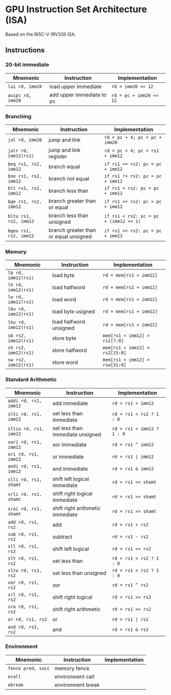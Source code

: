 # GPU Instruction Set Architecture (ISA)

Based on the RISC-V (RV32I) ISA.

## Instructions

### 20-bit immediate

| Mnemonic | Instruction | Implementation |
| --- | --- | --- |
| `lui rd, imm20` | load upper immediate | `rd = imm20 << 12` |
| `auipc rd, imm20` | add upper immediate to pc | `rd = pc + imm20 << 12` |

### Branching

| Mnemonic | Instruction | Implementation |
| --- | --- | --- |
| `jal rd, imm20` | jump and link | `rd = pc + 4; pc = pc + imm20` |
| `jalr rd, imm12(rs1)` | jump and link register | `rd = pc + 4; pc = rs1 + imm12` |
| `beq rs1, rs2, imm12` | branch equal | `if rs1 == rs2: pc = pc + imm12` |
| `bne rs1, rs2, imm12` | branch not equal | `if rs1 != rs2: pc = pc + imm12` |
| `blt rs1, rs2, imm12` | branch less than | `if rs1 < rs2: pc = pc + imm12` |
| `bge rs1, rs2, imm12` | branch greater than or equal | `if rs1 >= rs2: pc = pc + imm12` |
| `bltu rs1, rs2, imm12` | branch less than unsigned | `if rs1 < rs2: pc = pc + (imm12 << 1)` |
| `bgeu rs1, rs2, imm12` | branch greater than or equal unsigned | `if rs1 >= rs2: pc = pc + imm12` |
### Memory

| Mnemonic | Instruction | Implementation |
| --- | --- | --- |
| `lb rd, imm12(rs1)` | load byte | `rd = mem[rs1 + imm12]` |
| `lh rd, imm12(rs1)` | load halfword | `rd = mem[rs1 + imm12]` |
| `lw rd, imm12(rs1)` | load word | `rd = mem[rs1 + imm12]` |
| `lbu rd, imm12(rs1)` | load byte usigned | `rd = mem[rs1 + imm12]` |
| `lhu rd, imm12(rs1)` | load halfword unsigned | `rd = mem[rs1 + imm12]` |
| `sb rs2, imm12(rs1)` | store byte | `mem[rs1 + imm12] = rs2[7:0]` |
| `sh rs2, imm12(rs1)` | store halfword | `mem[rs1 + imm12] = rs2[15:0]` |
| `sw rs2, imm12(rs1)` | store word | `mem[rs1 + imm12] = rsw[31:0]` |

### Standard Arithmetic

| Mnemonic | Instruction | Implementation |
| --- | --- | --- |
| `addi rd, rs1, imm12` | add immediate | `rd = rs1 + imm12` |
| `slti rd, rs1, imm12` | set less than immediate | `rd = rs1 < rs2 ? 1 : 0` |
| `sltiu rd, rs1, imm12` | set less than immediate unsigned | `rd = rs1 < imm12 ? 1 : 0` |
| `xori rd, rs1, imm12` | xor immediate | `rd = rs1 ^ imm12` |
| `ori rd, rs1, imm12` | or immediate | `rd = rs1 \| imm12` |
| `andi rd, rs1, imm12` | and immediate | `rd = rs1 & imm12` |
| `slli rd, rs1, shamt` | shift left logical immediate | `rd = rs1 << shamt` |
| `srli rd, rs1, shamt` | shift right logical immediate | `rd = rs1 >> shamt` |
| `srai rd, rs1, shamt` | shift right arithmetic immediate | `rd = rs1 >> shamt` |
| `add rd, rs1, rs2` | add | `rd = rs1 + rs2` |
| `sub rd, rs1, rs2` | subtract | `rd = rs1 - rs2` |
| `sll rd, rs1, rs2` | shift left logical | `rd = rs1 << rs2` |
| `slt rd, rs1, rs2` | set less than | `rd = rs1 < rs2 ? 1 : 0` |
| `sltu rd, rs1, rs2` | set less than unsigned | `rd = rs1 < rs2 ? 1 : 0` |
| `xor rd, rs1, rs2` | xor | `rd = rs1 ^ rs2` |
| `srl rd, rs1, rs2` | shift right logical | `rd = rs1 >> rs2` |
| `sra rd, rs1, rs2` | shift right arithmetic | `rd = rs1 >> rs2` |
| `or rd, rs1, rs2` | or | `rd = rs1 \| rs2` |
| `and rd, rs1, rs2` | and | `rd = rs1 & rs2` |

### Environment

| Mnemonic | Instruction | Implementation |
| --- | --- | --- |
| `fence pred, succ` | memory fence | |
| `ecall` | environment call | |
| `ebreak` | environment break | |